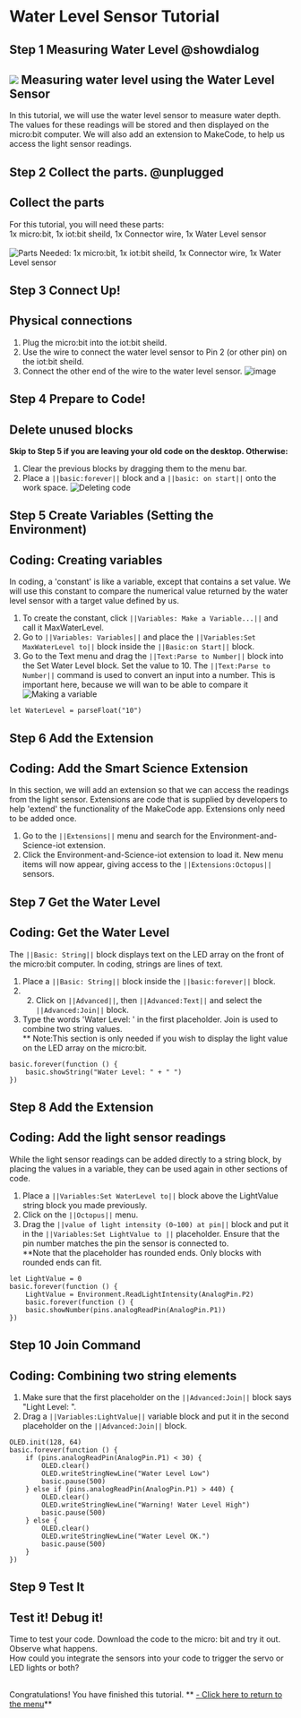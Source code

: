 # Water Level Sensor Tutorial

<!---------------------------------------------------------------
-------------Water Level Sensor TUTORIAL -  Incomplete ----------
----------------------------------------------------------------->

## Step 1 Measuring Water Level @showdialog

![](https://raw.githubusercontent.com/EarthEdSTEM/earthed-iot-programs-tutorials/master/Images/General/EarthEd_Horizontal_Logo.png)
Measuring water level using the Water Level Sensor
-------------------------------------------

In this tutorial, we will use the water level sensor to measure water depth. The values for these readings will be stored and then displayed on the micro:bit computer. We will also add an extension to MakeCode, to help us access the light sensor readings.

## Step 2 Collect the parts. @unplugged
Collect the parts
-----------------
For this tutorial, you will need these parts:<br>
1x micro:bit, 1x iot:bit sheild, 1x Connector wire, 1x Water Level sensor<br><br>
![Parts Needed: 1x micro:bit, 1x iot:bit sheild, 1x Connector wire, 1x Water Level sensor](https://raw.githubusercontent.com/EarthEdSTEM/earthed-iot-programs-tutorials/master/Images/T_Water_Level_Sensor/IoT_Water_Level_Sensor_Parts_List.png)
<br>

## Step 3 Connect Up!
Physical connections
--------------------
1. Plug the micro:bit into the iot:bit sheild.
2. Use the wire to connect the water level sensor to Pin 2 (or other pin) on the iot:bit sheild. 
3. Connect the other end of the wire to the water level sensor.
![image](https://raw.githubusercontent.com/EarthEdSTEM/earthed-iot-programs-tutorials/master/Images/T_Water_Level_Sensor/IoT_Water_Level_Sensor_Connections.png)

## Step 4 Prepare to Code!
Delete unused blocks
--------------------
**Skip to Step 5 if you are leaving your old code on the desktop. Otherwise:**
1. Clear the previous blocks by dragging them to the menu bar.
2. Place a ``||basic:forever||`` block and a ``||basic: on start||`` onto the work space.
![Deleting code](https://raw.githubusercontent.com/EarthEdSTEM/earthed-iot-programs-tutorials/master/Images/General/Delete_blocks.png)

## Step 5 Create Variables (Setting the Environment)
Coding: Creating variables
--------------------------
In coding, a 'constant' is like a variable, except that contains a set value. We will use this constant to compare the numerical value returned by the water level sensor with a target value defined by us.  
1. To create the constant, click ``||Variables: Make a Variable...||`` and call it MaxWaterLevel.
2. Go to ``||Variables: Variables||`` and place the ``||Variables:Set MaxWaterLevel to||`` block inside the ``||Basic:on Start||`` block.
3. Go to the Text menu and drag the ``||Text:Parse to Number||`` block into the Set Water Level block. Set the value to 10.
The ``||Text:Parse to Number||`` command is used to convert an input into a number. This is important here, because we will wan to be able to compare it 
![Making a variable](https://raw.githubusercontent.com/EarthEdSTEM/earthed-iot-programs-tutorials/master/Images/T_Water_Level_Sensor/IoT_Water_Level_Sensor_Create_Variable.png)

```blocks
let WaterLevel = parseFloat("10")
```

## Step 6 Add the Extension
Coding: Add the Smart Science Extension
----------------------------------------
In this section, we will add an extension so that we can access the readings from the light sensor. Extensions are code that is supplied by developers to help 'extend' the functionality of the MakeCode app. Extensions only need to be added once.
1. Go to the ``||Extensions||`` menu and search for the Environment-and-Science-iot extension. 
2. Click the Environment-and-Science-iot extension to load it. New menu items will now appear, giving access to the ``||Extensions:Octopus||`` sensors.

## Step 7 Get the Water Level
Coding: Get the Water Level
----------------------------------------
The ``||Basic: String||`` block displays text on the LED array on the front of the micro:bit computer. In coding, strings are lines of text. 
1. Place a ``||Basic: String||`` block inside the ``||basic:forever||`` block. 
2. 2. Click on ``||Advanced||``, then ``||Advanced:Text||`` and select the ``||Advanced:Join||`` block.
3. Type the words 'Water Level: ' in the first placeholder. Join is used to combine two string values.<br>
** Note:This section is only needed if you wish to display the light value on the LED array on the micro:bit.
```blocks
basic.forever(function () {
    basic.showString("Water Level: " + " ")
})
```

## Step 8 Add the Extension
Coding: Add the light sensor readings
-------------------------------------
While the light sensor readings can be added directly to a string block, by placing the values in a variable, they can be used again in other sections of code.
1. Place a ``||Variables:Set WaterLevel to||`` block above the LightValue string block you made previously.
2. Click on the ``||Octopus||`` menu.
3. Drag the ``||value of light intensity (0~100) at pin||`` block and put it in the ``||Variables:Set LightValue to ||`` placeholder. Ensure that the pin number matches the pin the sensor is connected to.
<br>**Note that the placeholder has rounded ends. Only blocks with rounded ends can fit.

```blocks
let LightValue = 0
basic.forever(function () {
    LightValue = Environment.ReadLightIntensity(AnalogPin.P2)
    basic.forever(function () {
    basic.showNumber(pins.analogReadPin(AnalogPin.P1))
})
```
## Step 10 Join Command
Coding: Combining two string elements
-------------------------------------
1. Make sure that the first placeholder on the ``||Advanced:Join||`` block says "Light Level: ".
2. Drag a ``||Variables:LightValue||`` variable block and put it in the second placeholder on the ``||Advanced:Join||`` block.

```blocks
OLED.init(128, 64)
basic.forever(function () {
    if (pins.analogReadPin(AnalogPin.P1) < 30) {
        OLED.clear()
        OLED.writeStringNewLine("Water Level Low")
        basic.pause(500)
    } else if (pins.analogReadPin(AnalogPin.P1) > 440) {
        OLED.clear()
        OLED.writeStringNewLine("Warning! Water Level High")
        basic.pause(500)
    } else {
        OLED.clear()
        OLED.writeStringNewLine("Water Level OK.")
        basic.pause(500)
    }
})

```

## Step 9 Test It
Test it! Debug it!
------------------
Time to test your code. Download the code to the micro: bit and try it out. Observe what happens.<br>
How could you integrate the sensors into your code to trigger the servo or LED lights or both?<br><br>

Congratulations! You have finished this tutorial.
** [- Click here to return to the menu](https://sites.google.com/earthed.vic.edu.au/tutorial-iot/home)**<br>

<script src="https://makecode.com/gh-pages-embed.js" > </script><script>makeCodeRender("{{ site.makecode.home_url }}", "{{ site.github.owner_name }}/{ { site.github.repository_name } } ");</script>
